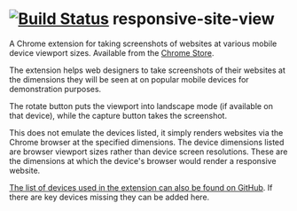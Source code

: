 [![Build Status](https://travis-ci.org/Nimbleworks/responsive-site-view.png?branch=master)](https://travis-ci.org/Nimbleworks/responsive-site-view)
responsive-site-view
====================

A Chrome extension for taking screenshots of websites at various mobile device viewport sizes. Available from the [Chrome Store](https://chrome.google.com/webstore/detail/responsive-site-view/igfgkigklekkapmkhianeahnkfddkjbm).

The extension helps web designers to take screenshots of their websites at the dimensions they will be seen at on popular mobile devices for demonstration purposes.

The rotate button puts the viewport into landscape mode (if available on that device), while the capture button takes the screenshot.

This does not emulate the devices listed, it simply renders websites via the Chrome browser at the specified dimensions. The device dimensions listed are browser viewport sizes rather than device screen resolutions. These are the dimensions at which the device's browser would render a responsive website.

[The list of devices used in the extension can also be found on GitHub](https://github.com/Nimbleworks/device-browser-viewports). If there are key devices missing they can be added here.

